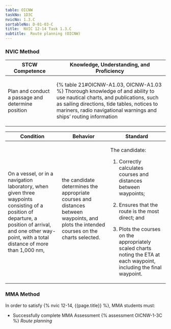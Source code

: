 ```yaml
---
table: OICNW
taskNo: 1D3C
nvicNo: 1.3.C 
sortableNo: D-01-03-C
title:  NVIC 12-14 Task 1.3.C 
subtitle:  Route planning (OICNW)
---
```






### NVIC Method

<a style="display:none;" onclick="togglevisibility('nvic_methods')" >Show NVIC method.</a>

<div id='nvic_methods' class='show'>

<table>
<thead>
<tr>
<th class='forty'> STCW Competence </th>
<th class='sixty'> Knowledge, Understanding, and Proficiency </th>
</tr>
</thead>

<tbody>
<tr><td markdown='1'>

Plan and conduct a passage and determine position

</td><td markdown='1'>

{% table 21#OICNW-A1.03, OICNW-A1.03 %} Thorough knowledge of and ability to use nautical charts, and publications, such as sailing directions, tide tables, notices to mariners, radio navigational warnings and ships’ routing information

</td></tr>


</tbody>
</table>


<table>
<thead>
<tr><th class='twenty'>  Condition </th><th class='twenty'> Behavior </th><th  class='sixty'>Standard </th></tr>
</thead>
<tbody >



<tr><td markdown='1'>

On a vessel, or in a navigation laboratory, when given three waypoints consisting of a position of departure, a position of arrival, and one other way- point, with a total distance of more than 1,000 nm,

</td><td markdown='1'>

the candidate determines the appropriate courses and distances between waypoints, and plots the intended courses on the charts selected.

<br>

<div class="tooltip" markdown='1'>



</div>


</td><td markdown='1'>

The candidate:

1. Correctly calculates courses and distances between waypoints;

2. Ensures that the route is the most direct; and

3. Plots the courses on the appropriately scaled charts noting the ETA at each waypoint, including the final waypoint.

</td></tr>
</tbody>
</table>
</div>


### MMA Method

In order to satisfy  {% nvic 12-14, {{page.title}}  %}, MMA students must:

* Successfully complete MMA Assessment {% assessment OICNW-1-3C %} *Route planning*